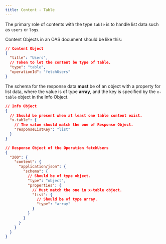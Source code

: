 ```yaml
---
title: Content - Table
---
```


The primary role of contents with the type `table` is to handle list data such as `users` or `logs`.

Content Objects in an OAS document should be like this:

```json
// Content Object
{
  "title": "Users",
  // Token to let the content be type of table.
  "type": "table",
  "operationId": "fetchUsers"
}
```

The schema for the response data **must** be of an object with a property for list data, where the value is of type **array**, and the key is specified by the `x-table` object in the Info Object.

```json
// Info Object
{
  // Should be present when at least one table content exist.
  "x-table": {
    // The value should match the one of Response Object.
    "responseListKey": "list"
  }
}
```

```json
// Response Object of the Operation fetchUsers
{
  "200": {
    "content": {
      "application/json": {
        "schema": {
          // Should be of type object.
          "type": "object",
          "properties": {
            // Must match the one in x-table object.
            "list": {
              // Should be of type array.
              "type": "array"
            }
          }
        }
      }
    }
  }
}
```
